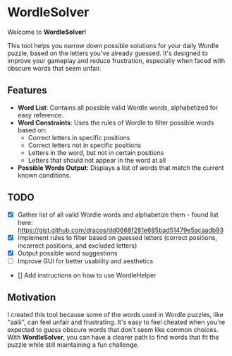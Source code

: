 # WordleSolver

Welcome to **WordleSolver**!

This tool helps you narrow down possible solutions for your daily Wordle puzzle, based on the letters you've already guessed. It's designed to improve your gameplay and reduce frustration, especially when faced with obscure words that seem unfair.

## Features

- **Word List**: Contains all possible valid Wordle words, alphabetized for easy reference.
- **Word Constraints**: Uses the rules of Wordle to filter possible words based on:
  - Correct letters in specific positions
  - Correct letters not in specific positions
  - Letters in the word, but not in certain positions
  - Letters that should not appear in the word at all
- **Possible Words Output**: Displays a list of words that match the current known conditions.

## TODO

- [x] Gather list of all valid Wordle words and alphabetize them - found list here: https://gist.github.com/dracos/dd0668f281e685bad51479e5acaadb93
- [x] Implement rules to filter based on guessed letters (correct positions, incorrect positions, and excluded letters)
- [x] Output possible word suggestions
- [ ] Improve GUI for better usability and aesthetics
- [] Add instructions on how to use WordleHelper

## Motivation

I created this tool because some of the words used in Wordle puzzles, like "aalii", can feel unfair and frustrating. It's easy to feel cheated when you're expected to guess obscure words that don’t seem like common choices. With **WordleSolver**, you can have a clearer path to find words that fit the puzzle while still maintaining a fun challenge.
